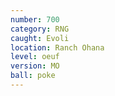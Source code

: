 ```yaml
---
number: 700
category: RNG
caught: Evoli
location: Ranch Ohana
level: oeuf
version: MO
ball: poke
---
```

